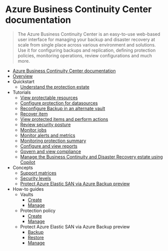 # Azure Business Continuity Center documentation
> The Azure Business Continuity Center is an easy-to-use web-based user interface for managing your backup and disaster recovery at scale from single place across various environment and solutions. Use it for configuring backups and replication, defining protection policies, monitoring operations, review configurations and much more.
  - [Azure Business Continuity Center documentation](https://learn.microsoft.com/en-us/azure/business-continuity-center/)
  - [Overview](https://learn.microsoft.com/en-us/azure/business-continuity-center/business-continuity-center-overview)
  - Quickstart
    - [Understand the protection estate](https://learn.microsoft.com/en-us/azure/business-continuity-center/quick-understand-protection-estate)
  - Tutorials
    - [View protectable resources](https://learn.microsoft.com/en-us/azure/business-continuity-center/tutorial-view-protectable-resources)
    - [Configure protection for datasources](https://learn.microsoft.com/en-us/azure/business-continuity-center/tutorial-configure-protection-datasource)
    - [Reconfigure Backup in an alternate vault](https://learn.microsoft.com/en-us/azure/business-continuity-center/tutorial-reconfigure-backup-alternate-vault)
    - [Recover item](https://learn.microsoft.com/en-us/azure/business-continuity-center/tutorial-recover-deleted-item)
    - [View protected items and perform actions](https://learn.microsoft.com/en-us/azure/business-continuity-center/tutorial-view-protected-items-and-perform-actions)
    - [Review security posture](https://learn.microsoft.com/en-us/azure/business-continuity-center/tutorial-review-security-posture)
    - [Monitor jobs](https://learn.microsoft.com/en-us/azure/business-continuity-center/tutorial-monitor-operate)
    - [Monitor alerts and metrics](https://learn.microsoft.com/en-us/azure/business-continuity-center/tutorial-monitor-alerts-metrics)
    - [Monitoring protection summary](https://learn.microsoft.com/en-us/azure/business-continuity-center/tutorial-monitor-protection-summary)
    - [Configure and view reports](https://learn.microsoft.com/en-us/azure/business-continuity-center/tutorial-reporting-for-data-insights)
    - [Govern and view compliance](https://learn.microsoft.com/en-us/azure/business-continuity-center/tutorial-govern-monitor-compliance)
    - [Manage the Business Continuity and Disaster Recovery estate using Copilot](https://learn.microsoft.com/en-us/azure/business-continuity-center/tutorial-manage-data-using-copilot)
  - Concepts
    - [Support matrices](https://learn.microsoft.com/en-us/azure/business-continuity-center/business-continuity-center-support-matrix)
    - [Security levels](https://learn.microsoft.com/en-us/azure/business-continuity-center/security-levels-concept)
    - [Protect Azure Elastic SAN via Azure Backup preview](https://learn.microsoft.com/en-us/azure/backup/azure-elastic-storage-area-network-backup-overview?toc=/azure/business-continuity-center/toc.json&bc=/azure/business-continuity-center/breadcrumb/toc.json)
  - How-to guides
    - Vaults
      - [Create](https://learn.microsoft.com/en-us/azure/business-continuity-center/backup-vaults)
      - [Manage](https://learn.microsoft.com/en-us/azure/business-continuity-center/manage-vault)
    - Protection policy
      - [Create](https://learn.microsoft.com/en-us/azure/business-continuity-center/backup-protection-policy)
      - [Manage](https://learn.microsoft.com/en-us/azure/business-continuity-center/manage-protection-policy)
    - Protect Azure Elastic SAN via Azure Backup preview
      - [Backup](https://learn.microsoft.com/en-us/azure/backup/azure-elastic-storage-area-network-backup-configure?toc=/azure/business-continuity-center/toc.json&bc=/azure/business-continuity-center/breadcrumb/toc.json)
      - [Restore](https://learn.microsoft.com/en-us/azure/backup/azure-elastic-storage-area-network-backup-restore?toc=/azure/business-continuity-center/toc.json&bc=/azure/business-continuity-center/breadcrumb/toc.json)
      - [Manage](https://learn.microsoft.com/en-us/azure/backup/azure-elastic-storage-area-network-backup-manage?toc=/azure/business-continuity-center/toc.json&bc=/azure/business-continuity-center/breadcrumb/toc.json)

